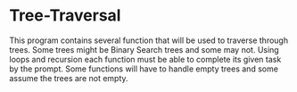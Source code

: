 # Tree-Traversal
This program contains several function that will be used to traverse through trees. Some trees might be Binary Search trees
and some may not. Using loops and recursion each function must be able to complete its given task by the prompt. Some functions
will have to handle empty trees and some assume the trees are not empty.
